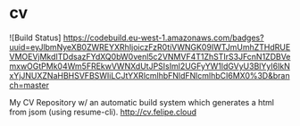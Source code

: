 # cv

![Build Status] https://codebuild.eu-west-1.amazonaws.com/badges?uuid=eyJlbmNyeXB0ZWREYXRhIjoiczFzR0tiVWNGK09IWTJmUmhZTHdRUEVMOEVjMkdITDdsazFYdXQ0bW0venl5c2VNMVF4T1ZhSTIrS3JFcnN1ZDBVemxwOGtPMk04Wm5FREkwVWNXdUtJPSIsIml2UGFyYW1ldGVyU3BlYyI6IkNxYjJNUXZNaHBHSVFBSWIiLCJtYXRlcmlhbFNldFNlcmlhbCI6MX0%3D&branch=master

My CV Repository w/ an automatic build system which generates a html from jsom (using resume-cli).
http://cv.felipe.cloud


